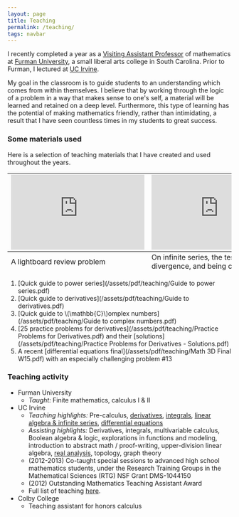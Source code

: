```yaml
---
layout: page
title: Teaching
permalink: /teaching/
tags: navbar
---
```

I recently completed a year as a [Visiting Assistant Professor](http://www.furman.edu/academics/mathematics/meet-our-faculty/Pages/Ryan-Holben.aspx) of mathematics at [Furman University](http://www.furman.edu), a small liberal arts college in South Carolina.  Prior to Furman, I lectured at [UC Irvine](http://math.uci.edu).

My goal in the classroom is to guide students to an understanding which comes from within themselves.  I believe that by working through the logic of a problem in a way that makes sense to one's self, a material will be learned and retained on a deep level.  Furthermore, this type of learning has the potential of making mathematics friendly, rather than intimidating, a result that I have seen countless times in my students to great success.

### Some materials used
Here is a selection of teaching materials that I have created and used throughout the years.


<table>
  <tbody>
    <tr>
      <td><iframe width="300" height="169" src="https://www.youtube.com/embed/zra6bqa9wxE" frameborder="0" allowfullscreen></iframe></td>
      <td><iframe width="300" height="169" src="https://www.youtube.com/embed/XhabvrODEPI" frameborder="0" allowfullscreen></iframe></td>
    </tr>
  </tbody>
  <tfoot>
    <tr>
      <td>A lightboard review problem</td>
      <td>On infinite series, the test for divergence, and being careful</td>
    </tr>
  </tfoot>
</table>

1. [Quick guide to power series](/assets/pdf/teaching/Guide to power series.pdf)
1. [Quick guide to derivatives](/assets/pdf/teaching/Guide to derivatives.pdf)
1. [Quick guide to \\(\mathbb{C}\\)omplex numbers](/assets/pdf/teaching/Guide to complex numbers.pdf)
1. [25 practice problems for derivatives](/assets/pdf/teaching/Practice Problems for Derivatives.pdf) and their [solutions](/assets/pdf/teaching/Practice Problems for Derivatives - Solutions.pdf)
1. A recent [differential equations final](/assets/pdf/teaching/Math 3D Final W15.pdf) with an especially challenging problem \#13

### Teaching activity
* Furman University
    * *Taught:* Finite mathematics, calculus I & II
* UC Irvine
    * *Teaching highlights:* Pre-calculus, [derivatives](https://eee.uci.edu/14f/44080), [integrals](https://eee.uci.edu/15w/44350), [linear algebra & infinite series](https://eee.uci.edu/12z/44295), [differential equations](https://eee.uci.edu/15w/44620)
    * *Assisting highlights:* Derivatives, integrals, multivariable calculus, Boolean algebra & logic, explorations in functions and modeling, introduction to abstract math / proof-writing, upper-division linear algebra, [real analysis](http://eee.uci.edu/13s/44901), topology, graph theory
    * (2012-2013) Co-taught special sessions to advanced high school mathematics students, under the Research Training Groups in the Mathematical Sciences (RTG) NSF Grant DMS-1044150
    * (2012) Outstanding Mathematics Teaching Assistant Award
    * Full list of teaching [here](http://websoc.reg.uci.edu/perl/InstructHist?input_name=Holben&term_yyyyst=ANY&order=term&action=Submit).
* Colby College
    * Teaching assistant for honors calculus
